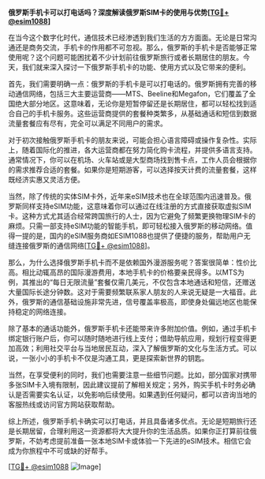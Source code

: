 **俄罗斯手机卡可以打电话吗？深度解读俄罗斯SIM卡的使用与优势[[TG💪+ @esim1088](https://t.me/s/esim1088)]**

在当今这个数字化时代，通信技术已经渗透到我们生活的方方面面。无论是日常沟通还是商务交流，手机卡的作用都不可忽视。那么，俄罗斯的手机卡是否能够正常使用呢？这个问题可能困扰着不少计划前往俄罗斯旅行或者长期居住的朋友。今天，我们就来深入探讨一下俄罗斯手机卡的功能、使用方式以及它带来的便利。

首先，我们需要明确一点：俄罗斯的手机卡是可以打电话的。俄罗斯拥有完善的移动通信网络，包括三大主要运营商——MTS、Beeline和Megafon，它们覆盖了全国绝大部分地区。这意味着，无论你是短暂停留还是长期居住，都可以轻松找到适合自己的手机卡服务。这些运营商提供的套餐种类繁多，从基础通话和短信到数据流量套餐应有尽有，完全可以满足不同用户的需求。

对于初次接触俄罗斯手机卡的朋友来说，可能会担心语言障碍或操作复杂性。实际上，随着国际化的推进，各大运营商都在努力简化购卡流程，并提供多语言支持。通常情况下，你可以在机场、火车站或是大型商场找到售卡点，工作人员会根据你的需求推荐合适的套餐。如果你是短期游客，可以选择按天计费的流量套餐，这样既经济实惠又灵活方便。

当然，除了传统的实体SIM卡外，近年来eSIM技术也在全球范围内迅速普及。俄罗斯同样支持eSIM功能，这意味着你可以通过在线注册的方式直接获取虚拟SIM卡。这种方式尤其适合经常跨国旅行的人士，因为它避免了频繁更换物理SIM卡的麻烦。只需一部支持eSIM功能的智能手机，即可轻松接入俄罗斯的移动网络。值得一提的是，国内的eSIM服务商如ESIM1088也提供了便捷的服务，帮助用户无缝连接俄罗斯的通信网络[[TG💪+ @esim1088](https://t.me/s/esim1088)]。

那么，为什么选择俄罗斯手机卡而不是依赖国外漫游服务呢？答案很简单：性价比高。相比动辄高昂的国际漫游费用，本地手机卡的价格要亲民得多。以MTS为例，其推出的“每日无限流量”套餐仅需几美元，不仅包含本地通话和短信，还赠送大量国际长途分钟数。这对于需要频繁联系家人朋友的人来说无疑是一大福音。此外，俄罗斯的通信基础设施非常先进，信号覆盖率极高，即使身处偏远地区也能保持稳定的网络连接。

除了基本的通话功能外，俄罗斯手机卡还能带来许多附加价值。例如，通过手机卡绑定银行账户后，你可以随时随地进行线上支付；借助导航应用，规划行程变得更加高效；利用社交平台与当地居民互动，深入了解俄罗斯的文化与生活方式。可以说，一张小小的手机卡不仅是沟通工具，更是探索新世界的钥匙。

当然，在享受便利的同时，我们也需要注意一些细节问题。比如，部分国家对携带多张SIM卡入境有限制，因此建议提前了解相关规定；另外，购买手机卡时务必确认是否需要实名认证，以免影响后续使用。如果遇到任何疑问，都可以咨询当地的客服热线或访问官方网站获取帮助。

综上所述，俄罗斯手机卡确实可以打电话，并且具备诸多优点。无论是短期旅行还是长期居留，合理利用这一资源都将大大提升你的生活品质。如果你正打算前往俄罗斯，不妨考虑提前准备一张本地SIM卡或体验一下先进的eSIM技术。相信它会成为你旅程中不可或缺的好帮手。

[[TG💪+ @esim1088](https://t.me/s/esim1088) ![Image](https://i.postimg.cc/4NQfJmqS/Snipaste-2025-05-13-00-14-12.png)]
